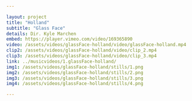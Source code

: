 ```yaml
---

layout: project
title: "Holland" 
subtitle: "Glass Face"
details: Dir. Kyle Marchen
embed: https://player.vimeo.com/video/169365890
video: /assets/videos/glassFace-holland/video/glassFace-holland.mp4
clip2: /assets/videos/glassFace-holland/video/clip_2.mp4
clip3: /assets/videos/glassFace-holland/video/clip_3.mp4
link: ../musicvideos/1.glassFace-holland/
img1: /assets/videos/glassFace-holland/stills/1.png
img2: /assets/videos/glassFace-holland/stills/2.png
img3: /assets/videos/glassFace-holland/stills/3.png
img4: /assets/videos/glassFace-holland/stills/4.png

---
```

